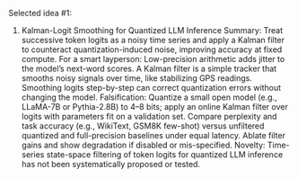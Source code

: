 Selected idea #1:

1) Kalman-Logit Smoothing for Quantized LLM Inference
Summary: Treat successive token logits as a noisy time series and apply a Kalman filter to counteract quantization-induced noise, improving accuracy at fixed compute.
For a smart layperson: Low-precision arithmetic adds jitter to the model’s next-word scores. A Kalman filter is a simple tracker that smooths noisy signals over time, like stabilizing GPS readings. Smoothing logits step-by-step can correct quantization errors without changing the model.
Falsification: Quantize a small open model (e.g., LLaMA-7B or Pythia-2.8B) to 4–8 bits; apply an online Kalman filter over logits with parameters fit on a validation set. Compare perplexity and task accuracy (e.g., WikiText, GSM8K few-shot) versus unfiltered quantized and full-precision baselines under equal latency. Ablate filter gains and show degradation if disabled or mis-specified.
Novelty: Time-series state-space filtering of token logits for quantized LLM inference has not been systematically proposed or tested.
